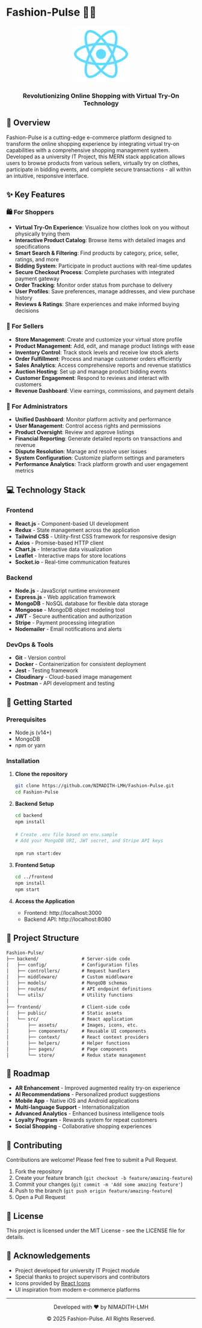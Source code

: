  # Fashion-Pulse 👗👔

<div align="center">
  <img src="frontend/public/logo192.png" alt="Fashion Pulse Logo" width="150">
  <h3>Revolutionizing Online Shopping with Virtual Try-On Technology</h3>
</div>

## 🌟 Overview

Fashion-Pulse is a cutting-edge e-commerce platform designed to transform the online shopping experience by integrating virtual try-on capabilities with a comprehensive shopping management system. Developed as a university IT Project, this MERN stack application allows users to browse products from various sellers, virtually try on clothes, participate in bidding events, and complete secure transactions - all within an intuitive, responsive interface.

## ✨ Key Features

### 🛍️ For Shoppers
- **Virtual Try-On Experience**: Visualize how clothes look on you without physically trying them
- **Interactive Product Catalog**: Browse items with detailed images and specifications
- **Smart Search & Filtering**: Find products by category, price, seller, ratings, and more
- **Bidding System**: Participate in product auctions with real-time updates
- **Secure Checkout Process**: Complete purchases with integrated payment gateway
- **Order Tracking**: Monitor order status from purchase to delivery
- **User Profiles**: Save preferences, manage addresses, and view purchase history
- **Reviews & Ratings**: Share experiences and make informed buying decisions

### 🏪 For Sellers
- **Store Management**: Create and customize your virtual store profile
- **Product Management**: Add, edit, and manage product listings with ease
- **Inventory Control**: Track stock levels and receive low stock alerts
- **Order Fulfillment**: Process and manage customer orders efficiently
- **Sales Analytics**: Access comprehensive reports and revenue statistics
- **Auction Hosting**: Set up and manage product bidding events
- **Customer Engagement**: Respond to reviews and interact with customers
- **Revenue Dashboard**: View earnings, commissions, and payment details

### 👑 For Administrators
- **Unified Dashboard**: Monitor platform activity and performance
- **User Management**: Control access rights and permissions
- **Product Oversight**: Review and approve listings
- **Financial Reporting**: Generate detailed reports on transactions and revenue
- **Dispute Resolution**: Manage and resolve user issues
- **System Configuration**: Customize platform settings and parameters
- **Performance Analytics**: Track platform growth and user engagement metrics

## 💻 Technology Stack

### Frontend
- **React.js** - Component-based UI development
- **Redux** - State management across the application
- **Tailwind CSS** - Utility-first CSS framework for responsive design
- **Axios** - Promise-based HTTP client
- **Chart.js** - Interactive data visualization
- **Leaflet** - Interactive maps for store locations
- **Socket.io** - Real-time communication features

### Backend
- **Node.js** - JavaScript runtime environment
- **Express.js** - Web application framework
- **MongoDB** - NoSQL database for flexible data storage
- **Mongoose** - MongoDB object modeling tool
- **JWT** - Secure authentication and authorization
- **Stripe** - Payment processing integration
- **Nodemailer** - Email notifications and alerts

### DevOps & Tools
- **Git** - Version control
- **Docker** - Containerization for consistent deployment
- **Jest** - Testing framework
- **Cloudinary** - Cloud-based image management
- **Postman** - API development and testing

## 🚀 Getting Started

### Prerequisites
- Node.js (v14+)
- MongoDB
- npm or yarn

### Installation

1. **Clone the repository**
   ```bash
   git clone https://github.com/NIMADITH-LMH/Fashion-Pulse.git
   cd Fashion-Pulse
   ```

2. **Backend Setup**
   ```bash
   cd backend
   npm install
   
   # Create .env file based on env.sample
   # Add your MongoDB URI, JWT secret, and Stripe API keys
   
   npm run start:dev
   ```

3. **Frontend Setup**
   ```bash
   cd ../frontend
   npm install
   npm start
   ```

4. **Access the Application**
   - Frontend: http://localhost:3000
   - Backend API: http://localhost:8080

## 📁 Project Structure

```
Fashion-Pulse/
├── backend/                # Server-side code
│   ├── config/             # Configuration files
│   ├── controllers/        # Request handlers
│   ├── middleware/         # Custom middleware
│   ├── models/             # MongoDB schemas
│   ├── routes/             # API endpoint definitions
│   └── utils/              # Utility functions
│
├── frontend/               # Client-side code
│   ├── public/             # Static assets
│   └── src/                # React application
│       ├── assets/         # Images, icons, etc.
│       ├── components/     # Reusable UI components
│       ├── context/        # React context providers
│       ├── helpers/        # Helper functions
│       ├── pages/          # Page components
│       └── store/          # Redux state management
```

## 🔮 Roadmap

- **AR Enhancement** - Improved augmented reality try-on experience
- **AI Recommendations** - Personalized product suggestions
- **Mobile App** - Native iOS and Android applications
- **Multi-language Support** - Internationalization
- **Advanced Analytics** - Enhanced business intelligence tools
- **Loyalty Program** - Rewards system for repeat customers
- **Social Shopping** - Collaborative shopping experiences

## 👥 Contributing

Contributions are welcome! Please feel free to submit a Pull Request.

1. Fork the repository
2. Create your feature branch (`git checkout -b feature/amazing-feature`)
3. Commit your changes (`git commit -m 'Add some amazing feature'`)
4. Push to the branch (`git push origin feature/amazing-feature`)
5. Open a Pull Request

## 📝 License

This project is licensed under the MIT License - see the LICENSE file for details.

## 🙏 Acknowledgements

- Project developed for university IT Project module
- Special thanks to project supervisors and contributors
- Icons provided by [React Icons](https://react-icons.github.io/react-icons/)
- UI inspiration from modern e-commerce platforms

---

<div align="center">
  <p>Developed with ❤️ by NIMADITH-LMH</p>
  <p>© 2025 Fashion-Pulse. All Rights Reserved.</p>
</div>

